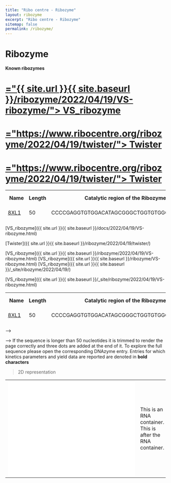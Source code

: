 ```yaml
---
title: "Ribo centre - Ribozyme"
layout: ribozyme
excerpt: "Ribo centre - Ribozyme"
sitemap: false
permalink: /ribozyme/
---
```


# Ribozyme

**Known ribozymes**


<html lang="en-us">
  <head>
    <meta http-equiv="content-type" content="text/html; charset=utf-8">
    <meta name="viewport" content="width=device-width, initial-scale=1.0, maximum-scale=1">
  </head>

  <body>
  <div class="wrap">
    <div class="container content">
      <div class="posts">
        <div class="post">
        <h1 class="post-title">
          <a href>="{{ site.url }}{{ site.baseurl }}/ribozyme/2022/04/19/VS-ribozyme/"> VS_ribozyme </a>
        </h1>
        </div>
        <div class="post">
        <h1 class="post-title">
          <a href>="https://www.ribocentre.org/ribozyme/2022/04/19/twister/">  Twister </a>
        </h1>
        </div>
        <div class="post">
        <h1 class="post-title"><a href>="https://www.ribocentre.org/ribozyme/2022/04/19/twister/">  Twister </a>
        </h1>
      </div>
    </div>
  </div>
  </body>

  <table id="dnazymes_table" class="table table-striped table-bordered" cellspacing="0" width="100%">
  <thead>
    <tr>
      <th><a href="<><i class="fas fa-question-circle"></i></a>&nbsp;Name</th>
      <th>Length</th>
      <th><a href="/DNAmoreDB/help#help12"><i class="fas fa-question-circle"></i></a>&nbsp;Catalytic region of the Ribozyme</th>
      <th><a href="/DNAmoreDB/help#help4"><i class="fas fa-question-circle"></i></a>&nbsp;Reaction</th>
      <th><a href="/DNAmoreDB/help#help6"><i class="fas fa-question-circle"></i></a>&nbsp;Metal ions/cofactors</th>
    </tr>
     <tr>
      <td name="td0"><a href="https://www.ribocentre.org/ribozyme/2022/04/19/VS-ribozyme.html">8XL1</a></td>
      <td name="td1">50</td>
      <td name="td2">CCCCGAGGTGTGGACATAGCGGGCTGGTGTGGCGCGCAGT...</td>
      <td name="td3">RNA ligation</td>
      <td name="td4">Mn2+</td>
    </tr>
  </thead>
</table>



   
[VS_ribozyme]({{ site.url }}{{ site.baseurl }}/docs/2022/04/19/VS-ribozyme.html)
<!--Read more [here]({{ site.url }}{{ site.baseurl }}/ribozyme/2022/04/19/VS-ribozyme)-->
[Twister]({{ site.url }}{{ site.baseurl }}/ribozyme/2022/04/19/twister/)

[VS_ribozyme]({{ site.url }}{{ site.baseurl }}/ribozyme/2022/04/19/VS-ribozyme.html)
[VS_ribozyme]({{ site.url }}{{ site.baseurl }}/ribozyme/VS-ribozyme.html)
[VS_ribozyme]({{ site.url }}{{ site.baseurl }}/_site/ribozyme/2022/04/19/)
<!--Read more [here]({{ site.url }}{{ site.baseurl }}/ribozyme/2022/04/19/VS-ribozyme.html)-->
<!--[VS_ribozyme]({{ site.url }}{{ site.baseurl }}/structure/index.html?id=VS_ribozyme)-->
[VS_ribozyme]({{ site.url }}{{ site.baseurl }}/_site/ribozyme/2022/04/19/VS-ribozyme.html)




<table id="dnazymes_table" class="table table-striped table-bordered" cellspacing="0" width="100%">
  <thead>
    <tr>
      <th><a href="/DNAmoreDB/help#help5"><i class="fas fa-question-circle"></i></a>&nbsp;Name</th>
      <th>Length</th>
      <th><a href="/DNAmoreDB/help#help12"><i class="fas fa-question-circle"></i></a>&nbsp;Catalytic region of the Ribozyme</th>
      <th><a href="/DNAmoreDB/help#help4"><i class="fas fa-question-circle"></i></a>&nbsp;Reaction</th>
      <th><a href="/DNAmoreDB/help#help6"><i class="fas fa-question-circle"></i></a>&nbsp;Metal ions/cofactors</th>
    </tr>
    <tr>
      <td name="td0"><a href="https://www.ncbi.nlm.nih.gov/pubmed/16086354">8XL1</a></td>
      <td name="td1">50</td>
      <td name="td2">CCCCGAGGTGTGGACATAGCGGGCTGGTGTGGCGCGCAGT...</td>
      <td name="td3">RNA ligation</td>
      <td name="td4">Mn2+</td>
    </tr>
  </thead>
</table>-->


</script>-->
If the sequence is longer than 50 nucleotides it is trimmed to render the page correctly and three dots are added at the end of it.
To explore the full sequence please open the corresponding DNAzyme entry. Entries for which kinetics parameters and yield data are reported are denoted in <b>bold characters</b>


> 2D representation

<table><tr>
<td><embed src="{{ site.url }}{{ site.baseurl }}/images/VSD1.svg" style="display:block;width:400px;height:300px" border=0 /></td>
<!--<td><img src="/images/VS_ribozymePic/VS2D.svg" alt="drawing" style="height:400px" border=0></td>-->
<td><html>
<meta charset="utf-8">
This is an RNA container.
<div id='rna_ss'> </div>
This is after the RNA container.
<script>
    <link rel="stylesheet" type="text/css" href="{{ site.url }}{{ site.baseurl }}/css/fornac.css" />
    <script type='text/javascript' src='{{ site.url }}{{ site.baseurl }}/js/forna/jquery.js'></script>
    <script type='text/javascript' src='{{ site.url }}{{ site.baseurl }}/js/forna/d3.js'></script>
    <script type='text/javascript' src='{{ site.url }}{{ site.baseurl }}/js/forna/fornac.js'></script>
    <script type='text/javascript'>
        var container = new FornaContainer("#rna_ss", {'applyForce': false});

        var options = {'structure': '((..((....)).(((....))).))',
                       'sequence':             'CGCUUCAUAUAAUCCUAAUGACCUAU'};

        container.addRNA(options.structure, options);
</script>
</td>
</tr></table><br>








